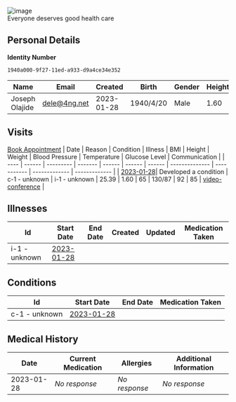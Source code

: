 
![image](https://user-images.githubusercontent.com/110731/191966461-b80f054f-0bb3-41b5-b549-10c34c46387b.png)  
Everyone deserves good health care

## Personal Details

**Identity Number**
````
1940a000-9f27-11ed-a933-d9a4ce34e352  
````

| Name | Email | Created | Birth | Gender | Height |
| ---- | ----- | ------- | ----- | ------ | ------ |
| Joseph Olajide| <dele@4ng.net> | 2023-01-28   | 1940/4/20| Male | 1.60 |

## Visits
[Book Appointment](https://github.com/project-deserve/clinic-alpha-one/issues/new?assignees=&labels=appointment&template=book-appointment.yml)
| Date | Reason | Condition | Illness | BMI    | Height | Weight | Blood Pressure | Temperature | Glucose Level | Communication | 
| ---- | ------ | --------- | ------- | ------ | ------ | ------ | -------------- | ----------- | ------------- | ------------- | 
| <a href="https://github.com/project-deserve/clinic-alpha-one/issues/104">2023-01-28</a>| Developed a condition | c-1 - unknown    | i-1 - unknown  | 25.39 | 1.60 | 65 | 130/87          | 92       | 85         | [video-conference](https://pade.chat:5443/ofmeet/1940a000-9f27-11ed-a933-d9a4ce34e352-104)       | 

## Illnesses

| Id    | Start Date | End Date | Created | Updated | Medication Taken | 
| ---   | ---------- | -------- | ------- | ------- | ---------------- | 
| i-1 - unknown| <a href="https://github.com/project-deserve/clinic-alpha-one/issues/104">2023-01-28</a>      |          |         |         |                  | 

## Conditions

| Id    | Start Date | End Date | Medication Taken | 
| ---   | ---------- | -------- | ---------------- | 
| c-1 - unknown| <a href="https://github.com/project-deserve/clinic-alpha-one/issues/104">2023-01-28</a>      |          |                  | 

## Medical History

| Date  | Current Medication | Allergies | Additional Information | 
| ----- | ------------------ | --------- | ---------------------- | 
| 2023-01-28| *No response*              | *No response*    |  *No response*               | 

